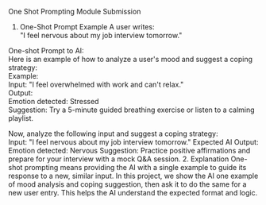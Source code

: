 One Shot Prompting Module Submission
1. One-Shot Prompt Example
A user writes:  
"I feel nervous about my job interview tomorrow."

One-shot Prompt to AI:  
Here is an example of how to analyze a user's mood and suggest a coping strategy:  
Example:  
Input: "I feel overwhelmed with work and can't relax."  
Output:  
Emotion detected: Stressed  
Suggestion: Try a 5-minute guided breathing exercise or listen to a calming playlist.

Now, analyze the following input and suggest a coping strategy:  
Input: "I feel nervous about my job interview tomorrow."
Expected AI Output:
Emotion detected: Nervous
Suggestion: Practice positive affirmations and prepare for your interview with a mock Q&A session.
2. Explanation
One-shot prompting means providing the AI with a single example to guide its response to a new, similar input. In this project, we show the AI one example of mood analysis and coping suggestion, then ask it to do the same for a new user entry. This helps the AI understand the expected format and logic.
